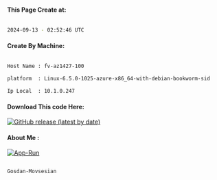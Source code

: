 
   
#### This Page Create at:

```bash

2024-09-13 - 02:52:46 UTC

```

#### Create By Machine:

```bash

Host Name : fv-az1427-100

platform  : Linux-6.5.0-1025-azure-x86_64-with-debian-bookworm-sid

Ip Local  : 10.1.0.247

```
#### Download This code Here:

[![GitHub release (latest by date)](https://img.shields.io/github/v/release/Gosdan-Movsesian/Gosdan?style=for-the-badge&label=Download)](https://github.com/Gosdan-Movsesian/Gosdan/releases) 

</p> 

#### About Me :

[![App-Run](https://github.com/Gosdan-Movsesian/Gosdan/actions/workflows/App-Run.yml/badge.svg)](https://github.com/Gosdan-Movsesian/Gosdan/actions/workflows/App-Run.yml)

```bash

Gosdan-Movsesian

```

